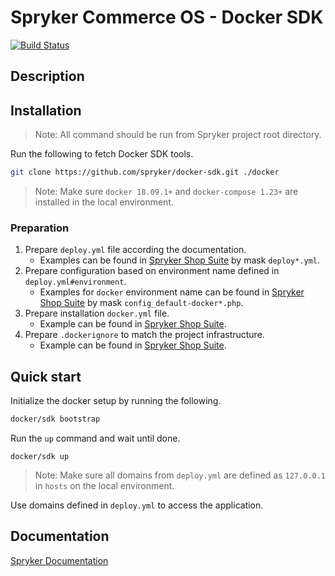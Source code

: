 # Spryker Commerce OS - Docker SDK
[![Build Status](https://travis-ci.org/spryker/docker-sdk.svg)](https://travis-ci.org/spryker/docker-sdk)

## Description


## Installation

> Note: All command should be run from Spryker project root directory.  
 
Run the following to fetch Docker SDK tools.
```bash
git clone https://github.com/spryker/docker-sdk.git ./docker
```

> Note: Make sure `docker 18.09.1+` and `docker-compose 1.23+` are installed in the local environment.

### Preparation

1. Prepare `deploy.yml` file according the documentation.
    * Examples can be found in [Spryker Shop Suite](https://github.com/spryker-shop/suite) by mask `deploy*.yml`.
1. Prepare configuration based on environment name defined in `deploy.yml#environment`.
    * Examples for `docker` environment name can be found in [Spryker Shop Suite](https://github.com/spryker-shop/suite/tree/master/config/Shared)  by mask `config_default-docker*.php`.
1. Prepare installation `docker.yml` file.
    * Example can be found in [Spryker Shop Suite](https://github.com/spryker-shop/suite/tree/master/config/install/docker.yml).
1. Prepare `.dockerignore` to match the project infrastructure.
    * Example can be found in [Spryker Shop Suite](https://github.com/spryker-shop/suite/tree/master/.dockerignore).

## Quick start

Initialize the docker setup by running the following.

```bash
docker/sdk bootstrap
```

Run the `up` command and wait until done.
```
docker/sdk up
```

> Note: Make sure all domains from `deploy.yml` are defined as `127.0.0.1` in `hosts` on the local environment.

Use domains defined in `deploy.yml` to access the application.

## Documentation

[Spryker Documentation](https://documentation.spryker.com/installation/docker-sdk/docker-sdk-201907.htm)
